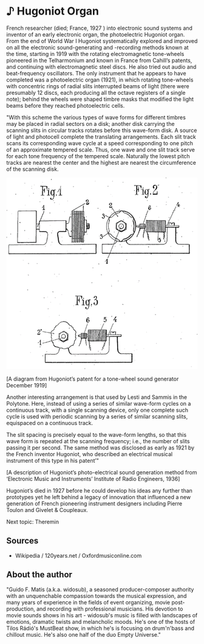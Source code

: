 # ♪ Hugoniot Organ

French researcher (died; France, 1927 ) into electronic sound systems and inventor of an early electronic organ, the photoelectric Hugoniot organ. From the end of World War I Hugoniot systematically explored and improved on all the electronic sound-generating and -recording methods known at the time, starting in 1919 with the rotating electromagnetic tone-wheels pioneered in the Telharmonium and known in France from Cahill’s patents, and continuing with electromagnetic steel discs. He also tried out audio and beat-frequency oscillators. The only instrument that he appears to have completed was a photoelectric organ (1921), in which rotating tone-wheels with concentric rings of radial slits interrupted beams of light (there were presumably 12 discs, each producing all the octave registers of a single note); behind the wheels were shaped timbre masks that modified the light beams before they reached photoelectric cells.

"With this scheme the various types of wave forms for different timbres may be placed in radial sectors on a disk; another disk carrying the scanning slits in circular tracks rotates before this wave-form disk. A source of light and photocell complete the translating arrangements. Each slit track scans its corresponding wave cycle at a speed corresponding to one pitch of an
approximate tempered scale. Thus, one wave and one slit track serve for each tone frequency of the tempered scale. Naturally the lowest pitch tracks are nearest the center and the highest are nearest the circumference of the scanning disk.

![hugoniot_organ](_static/images/hugoniot_organ/hugoniot_organ.png)

[A diagram from Hugoniot’s patent for a tone-wheel sound generator December 1919]

Another interesting arrangement is that used by Lesti and Sammis in the Polytone. Here, instead of using a series of similar wave-form cycles on a continuous track, with a single scanning device, only one complete such cycle is used with periodic scanning by a series of
similar scanning slits, equispaced on a continuous track.

The slit spacing is precisely equal to the wave-form lengths,
so that this wave form is repeated at the scanning frequency; i.e., the number of slits passing it per second. The same method was disclosed as early as 1921 by the French inventor Hugoniot, who described an electrical musical instrument of this type in his patent’"

[A description of Hugoniot’s photo-electrical sound generation method from ‘Electronic Music and Instruments’ Institute of Radio Engineers, 1936]

Hugoniot’s died in 1927 before he could develop his ideas any further than prototypes yet he left behind a legacy of innovation that influenced a new generation of French pioneering instrument designers including Pierre Toulon and Givelet & Coupleaux.

Next topic: Theremin 

## Sources
- Wikipedia / 120years.net / Oxfordmusiconline.com

## About the author

"Guido F. Matis (a.k.a. widosub), a seasoned producer-composer authority with an unquenchable compassion towards the musical expression, and many years of experience in the fields of event organizing, movie post-production, and recording with professional musicians. His devotion to movie sounds shows in his art - widosub's music is filled with landscapes of emotions, dramatic twists and melancholic moods. He's one of the hosts of Tilos Rádió's MustBeat show, in which he's is focusing on drum'n'bass and chillout music. He's also one half of the duo Empty Universe."

